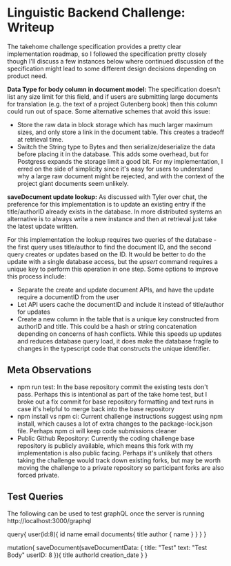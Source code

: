 # Linguistic Backend Challenge: Writeup

The takehome challenge specification provides a pretty clear implementation roadmap, so I followed the specification pretty closely though I'll discuss a few instances below where continued discussion of the specification might lead to some different design decisions depending on product need.

<b>Data Type for body column in document model:</b> The specification doesn't list any size limit for this field, and if users are submitting large documents for translation (e.g. the text of a project Gutenberg book) then this column could run out of space. Some alternative schemes that avoid this issue:
  - Store the raw data in block storage which has much larger maximum sizes, and only store a link in the document table. This creates a tradeoff at retrieval time.
  - Switch the String type to Bytes and then serialize/deserialize the data before placing it in the database. This adds some overhead, but for Postgress expands the storage limit a good bit.
For my implementation, I erred on the side of simplicity since it's easy for users to understand why a large raw document might be rejected, and with the context of the project giant documents seem unlikely.

<b>saveDocument update lookup:</b> As discussed with Tyler over chat, the preference for this implementation is to update an existing entry if the title/authorID already exists in the database. In more distributed systems an alternative is to always write a new instance and then at retrieval just take the latest update written. 

For this implementation the lookup requires two queries of the database - the first query uses title/author to find the document ID, and the second query creates or updates based on the ID. It would be better to do the update with a single database access, but the <i>upsert</i> command requires a unique key to perform this operation in one step. Some options to improve this process include:
- Separate the create and update document APIs, and have the update require a documentID from the user
- Let API users cache the documentID and include it instead of title/author for updates
- Create a new column in the table that is a unique key constructed from authorID and title. This could be a hash or string concatenation depending on concerns of hash conflicts. While this speeds up updates and reduces database query load, it does make the database fragile to changes in the typescript code that constructs the unique identifier.

## Meta Observations

 - npm run test: In the base repository commit the existing tests don't pass. Perhaps this is intentional as part of the take home test, but I broke out a fix commit for base repository formatting and text runs in case it's helpful to merge back into the base repository
 - npm install vs npm ci: Current challenge instructions suggest using npm install, which causes a lot of extra changes to the package-lock.json file. Perhaps npm ci will keep code submissions cleaner
 - Public Github Repository: Currently the coding challenge base repository is publicly available, which means this fork with my implementation is also public facing. Perhaps it's unlikely that others taking the challenge would track down existing forks, but may be worth moving the challenge to a private repository so participant forks are also forced private.


## Test Queries

The following can be used to test graphQL once the server is running http://localhost:3000/graphql

query{
  user(id:8){
    id
    name
    email
    documents{
      title
      author {
        name
      }
    }
  }
}


mutation{
  saveDocument(saveDocumentData: {
    title: "Test"
    text: "Test Body"
    userID: 8
  }){
    title
    authorId
    creation_date
  }
}